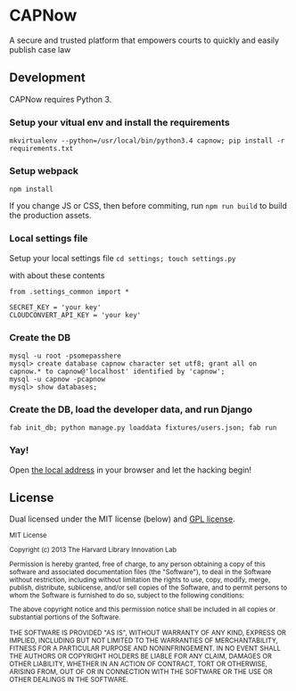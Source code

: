 # CAPNow

A secure and trusted platform that empowers courts to quickly and easily publish case law


## Development

CAPNow requires Python 3.

### Setup your vitual env and install the requirements
`mkvirtualenv --python=/usr/local/bin/python3.4 capnow; pip install -r requirements.txt`

### Setup webpack
`npm install`

If you change JS or CSS, then before commiting, run `npm run build` to build the production assets.

### Local settings file
Setup your local settings file
`cd settings; touch settings.py`

with about these contents
```
from .settings_common import *

SECRET_KEY = 'your key'
CLOUDCONVERT_API_KEY = 'your key'
```

### Create the DB
```
mysql -u root -psomepasshere
mysql> create database capnow character set utf8; grant all on capnow.* to capnow@'localhost' identified by 'capnow';
mysql -u capnow -pcapnow
mysql> show databases;
```

### Create the DB, load the developer data, and run Django
`fab init_db; python manage.py loaddata fixtures/users.json; fab run`

### Yay!
Open [the local address](http://localhost:9001/) in your browser and let the hacking begin!


## License

Dual licensed under the MIT license (below) and [GPL license](http://www.gnu.org/licenses/gpl-3.0.html).

<small>
MIT License

Copyright (c) 2013 The Harvard Library Innovation Lab

Permission is hereby granted, free of charge, to any person obtaining a copy of this software and associated documentation files (the "Software"), to deal in the Software without restriction, including without limitation the rights to use, copy, modify, merge, publish, distribute, sublicense, and/or sell copies of the Software, and to permit persons to whom the Software is furnished to do so, subject to the following conditions:

The above copyright notice and this permission notice shall be included in all copies or substantial portions of the Software.

THE SOFTWARE IS PROVIDED "AS IS", WITHOUT WARRANTY OF ANY KIND, EXPRESS OR IMPLIED, INCLUDING BUT NOT LIMITED TO THE WARRANTIES OF MERCHANTABILITY, FITNESS FOR A PARTICULAR PURPOSE AND NONINFRINGEMENT. IN NO EVENT SHALL THE AUTHORS OR COPYRIGHT HOLDERS BE LIABLE FOR ANY CLAIM, DAMAGES OR OTHER LIABILITY, WHETHER IN AN ACTION OF CONTRACT, TORT OR OTHERWISE, ARISING FROM, OUT OF OR IN CONNECTION WITH THE SOFTWARE OR THE USE OR OTHER DEALINGS IN THE SOFTWARE.
</small>
